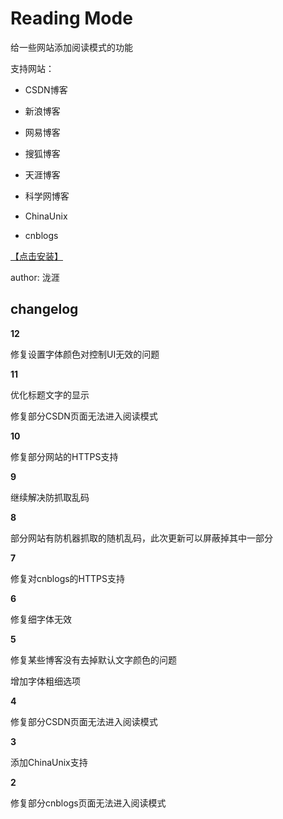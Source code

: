 # Reading Mode

给一些网站添加阅读模式的功能

支持网站：

* CSDN博客

* 新浪博客

* 网易博客

* 搜狐博客

* 天涯博客

* 科学网博客

* ChinaUnix

* cnblogs

[【点击安装】](https://github.com/FirefoxBar/userscript/raw/master/Reading_Mode/Reading_Mode.user.js)

author: 泷涯

## changelog

**12**

修复设置字体颜色对控制UI无效的问题

**11**

优化标题文字的显示

修复部分CSDN页面无法进入阅读模式

**10**

修复部分网站的HTTPS支持

**9**

继续解决防抓取乱码

**8**

部分网站有防机器抓取的随机乱码，此次更新可以屏蔽掉其中一部分

**7**

修复对cnblogs的HTTPS支持

**6**

修复细字体无效

**5**

修复某些博客没有去掉默认文字颜色的问题

增加字体粗细选项

**4**

修复部分CSDN页面无法进入阅读模式

**3**

添加ChinaUnix支持

**2**

修复部分cnblogs页面无法进入阅读模式
